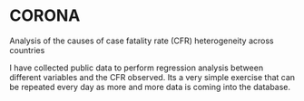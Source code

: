 # CORONA
Analysis of the causes of case fatality rate (CFR) heterogeneity across countries

I have collected public data to perform regression analysis between different variables and the CFR observed. Its a very simple exercise that can be repeated every day as more and more data is coming into the database.

